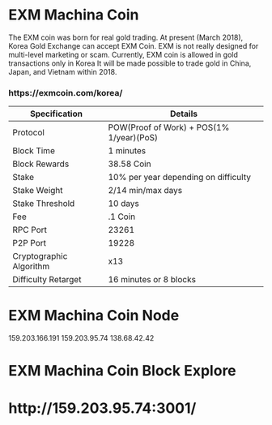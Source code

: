 <h1>EXM Machina Coin</h1>


The EXM coin was born for real gold trading. At present (March 2018), Korea Gold Exchange can accept EXM Coin.
EXM is not really designed for multi-level marketing or scam.
Currently, EXM coin is allowed in gold transactions only in Korea
It will be made possible to trade gold in China, Japan, and Vietnam within 2018.

<h3>https://exmcoin.com/korea/</h3>


| Specification  | Details |
| ------------- | ------------- |
| Protocol  | POW(Proof of Work) + POS(1% 1/year)(PoS)  |
| Block Time  | 1 minutes |
| Block Rewards  | 38.58 Coin  |
| Stake  | 10% per year depending on difficulty  |
| Stake Weight | 2/14 min/max days |
| Stake Threshold | 10 days |
| Fee | .1 Coin |
| RPC Port  | 23261  |
| P2P Port | 19228 |
| Cryptographic Algorithm  | x13  |
| Difficulty Retarget  | 16 minutes or 8 blocks |


<h1>EXM Machina Coin Node</h1>
159.203.166.191
159.203.95.74
138.68.42.42


<h1>EXM Machina Coin Block Explore</h1>
<h1>http://159.203.95.74:3001/</h1>
